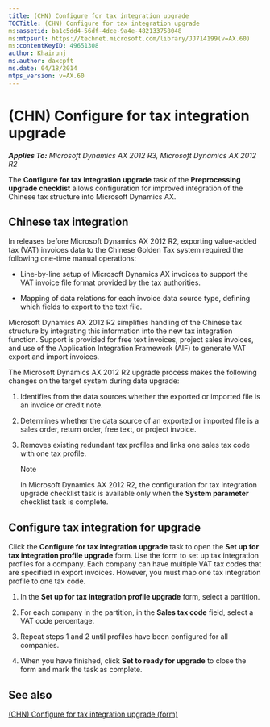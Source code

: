 ```yaml
---
title: (CHN) Configure for tax integration upgrade
TOCTitle: (CHN) Configure for tax integration upgrade
ms:assetid: ba1c5dd4-56df-4dce-9a4e-482133758048
ms:mtpsurl: https://technet.microsoft.com/library/JJ714199(v=AX.60)
ms:contentKeyID: 49651308
author: Khairunj
ms.author: daxcpft
ms.date: 04/18/2014
mtps_version: v=AX.60
---
```


# (CHN) Configure for tax integration upgrade 


_**Applies To:** Microsoft Dynamics AX 2012 R3, Microsoft Dynamics AX 2012 R2_

The **Configure for tax integration upgrade** task of the **Preprocessing upgrade checklist** allows configuration for improved integration of the Chinese tax structure into Microsoft Dynamics AX.

## Chinese tax integration

In releases before Microsoft Dynamics AX 2012 R2, exporting value-added tax (VAT) invoices data to the Chinese Golden Tax system required the following one-time manual operations:

  - Line-by-line setup of Microsoft Dynamics AX invoices to support the VAT invoice file format provided by the tax authorities.

  - Mapping of data relations for each invoice data source type, defining which fields to export to the text file.

Microsoft Dynamics AX 2012 R2 simplifies handling of the Chinese tax structure by integrating this information into the new tax integration function. Support is provided for free text invoices, project sales invoices, and use of the Application Integration Framework (AIF) to generate VAT export and import invoices.

The Microsoft Dynamics AX 2012 R2 upgrade process makes the following changes on the target system during data upgrade:

1.  Identifies from the data sources whether the exported or imported file is an invoice or credit note.

2.  Determines whether the data source of an exported or imported file is a sales order, return order, free text, or project invoice.

3.  Removes existing redundant tax profiles and links one sales tax code with one tax profile.
    

    > [!NOTE]
    > <P>In Microsoft Dynamics AX 2012 R2, the configuration for tax integration upgrade checklist task is available only when the <STRONG>System parameter</STRONG> checklist task is complete.</P>



## Configure tax integration for upgrade

Click the **Configure for tax integration upgrade** task to open the **Set up for tax integration profile upgrade** form. Use the form to set up tax integration profiles for a company. Each company can have multiple VAT tax codes that are specified in export invoices. However, you must map one tax integration profile to one tax code.

1.  In the **Set up for tax integration profile upgrade** form, select a partition.

2.  For each company in the partition, in the **Sales tax code** field, select a VAT code percentage.

3.  Repeat steps 1 and 2 until profiles have been configured for all companies.

4.  When you have finished, click **Set to ready for upgrade** to close the form and mark the task as complete.

## See also

[(CHN) Configure for tax integration upgrade (form)](https://technet.microsoft.com/library/jj713619\(v=ax.60\))

  



